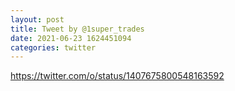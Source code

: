 ```yaml
--- 
layout: post 
title: Tweet by @1super_trades 
date: 2021-06-23 1624451094 
categories: twitter 
--- 
```

https://twitter.com/o/status/1407675800548163592